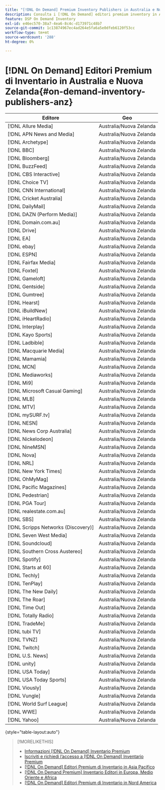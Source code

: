 ```yaml
---
title: "[!DNL On Demand] Premium Inventory Publishers in Australia e Nuova Zelanda"
description: Consulta i [!DNL On Demand] editori premium inventory in Australia e Nuova Zelanda.
feature: DSP On Demand Inventory
exl-id: e46ec570-38a7-4ea6-8c4c-d173971c48b7
source-git-commit: 1c13874967ec4ad264e5fa6a5e0dfeb6120f53cc
workflow-type: tm+mt
source-wordcount: '288'
ht-degree: 0%

---
```


# [!DNL On Demand] Editori Premium di Inventario in Australia e Nuova Zelanda{#on-demand-inventory-publishers-anz}

<!-- get from Amanda Cabrera <acabrera@adobe.com> -->

| Editore | Geo |
|------------------------------|--------------|
| [!DNL Allure Media] | Australia/Nuova Zelanda |
| [!DNL APN News and Media] | Australia/Nuova Zelanda |
| [!DNL Archetype] | Australia/Nuova Zelanda |
| [!DNL BBC] | Australia/Nuova Zelanda |
| [!DNL Bloomberg] | Australia/Nuova Zelanda |
| [!DNL BuzzFeed] | Australia/Nuova Zelanda |
| [!DNL CBS Interactive] | Australia/Nuova Zelanda |
| [!DNL Choice TV] | Australia/Nuova Zelanda |
| [!DNL CNN International] | Australia/Nuova Zelanda |
| [!DNL Cricket Australia] | Australia/Nuova Zelanda |
| [!DNL DailyMail] | Australia/Nuova Zelanda |
| [!DNL DAZN (Perform Media)] | Australia/Nuova Zelanda |
| [!DNL Domain.com.au] | Australia/Nuova Zelanda |
| [!DNL Drive] | Australia/Nuova Zelanda |
| [!DNL EA] | Australia/Nuova Zelanda |
| [!DNL ebay] | Australia/Nuova Zelanda |
| [!DNL ESPN] | Australia/Nuova Zelanda |
| [!DNL Fairfax Media] | Australia/Nuova Zelanda |
| [!DNL Foxtel] | Australia/Nuova Zelanda |
| [!DNL Gameloft] | Australia/Nuova Zelanda |
| [!DNL Gentside] | Australia/Nuova Zelanda |
| [!DNL Gumtree] | Australia/Nuova Zelanda |
| [!DNL Hearst] | Australia/Nuova Zelanda |
| [!DNL iBuildNew] | Australia/Nuova Zelanda |
| [!DNL iHeartRadio] | Australia/Nuova Zelanda |
| [!DNL Interplay] | Australia/Nuova Zelanda |
| [!DNL Kayo Sports] | Australia/Nuova Zelanda |
| [!DNL Ladbible] | Australia/Nuova Zelanda |
| [!DNL Macquarie Media] | Australia/Nuova Zelanda |
| [!DNL Mamamia] | Australia/Nuova Zelanda |
| [!DNL MCN] | Australia/Nuova Zelanda |
| [!DNL Mediaworks] | Australia/Nuova Zelanda |
| [!DNL Mi9] | Australia/Nuova Zelanda |
| [!DNL Microsoft Casual Gaming] | Australia/Nuova Zelanda |
| [!DNL MLB] | Australia/Nuova Zelanda |
| [!DNL MTV] | Australia/Nuova Zelanda |
| [!DNL mySURF.tv] | Australia/Nuova Zelanda |
| [!DNL NESN] | Australia/Nuova Zelanda |
| [!DNL News Corp Australia] | Australia/Nuova Zelanda |
| [!DNL Nickelodeon] | Australia/Nuova Zelanda |
| [!DNL NineMSN] | Australia/Nuova Zelanda |
| [!DNL Nova] | Australia/Nuova Zelanda |
| [!DNL NRL] | Australia/Nuova Zelanda |
| [!DNL New York Times] | Australia/Nuova Zelanda |
| [!DNL OhMyMag] | Australia/Nuova Zelanda |
| [!DNL Pacific Magazines] | Australia/Nuova Zelanda |
| [!DNL Pedestrian] | Australia/Nuova Zelanda |
| [!DNL PGA Tour] | Australia/Nuova Zelanda |
| [!DNL realestate.com.au] | Australia/Nuova Zelanda |
| [!DNL SBS] | Australia/Nuova Zelanda |
| [!DNL Scripps Networks (Discovery)] | Australia/Nuova Zelanda |
| [!DNL Seven West Media] | Australia/Nuova Zelanda |
| [!DNL Soundcloud] | Australia/Nuova Zelanda |
| [!DNL Southern Cross Austereo] | Australia/Nuova Zelanda |
| [!DNL Spotify] | Australia/Nuova Zelanda |
| [!DNL Starts at 60] | Australia/Nuova Zelanda |
| [!DNL Techly] | Australia/Nuova Zelanda |
| [!DNL TenPlay] | Australia/Nuova Zelanda |
| [!DNL The New Daily] | Australia/Nuova Zelanda |
| [!DNL The Roar] | Australia/Nuova Zelanda |
| [!DNL Time Out] | Australia/Nuova Zelanda |
| [!DNL Totally Radio] | Australia/Nuova Zelanda |
| [!DNL TradeMe] | Australia/Nuova Zelanda |
| [!DNL tubi TV] | Australia/Nuova Zelanda |
| [!DNL TVNZ] | Australia/Nuova Zelanda |
| [!DNL Twitch] | Australia/Nuova Zelanda |
| [!DNL U.S. News] | Australia/Nuova Zelanda |
| [!DNL unity] | Australia/Nuova Zelanda |
| [!DNL USA Today] | Australia/Nuova Zelanda |
| [!DNL USA Today Sports] | Australia/Nuova Zelanda |
| [!DNL Viously] | Australia/Nuova Zelanda |
| [!DNL Vungle] | Australia/Nuova Zelanda |
| [!DNL World Surf League] | Australia/Nuova Zelanda |
| [!DNL WWE] | Australia/Nuova Zelanda |
| [!DNL Yahoo] | Australia/Nuova Zelanda |

{style=&quot;table-layout:auto&quot;}

>[!MORELIKETHIS]
>
>* [Informazioni [!DNL On Demand] Inventario Premium](on-demand-inventory-about.md)
>* [Iscriviti e richiedi l’accesso a [!DNL On Demand] Inventario Premium](on-demand-inventory-subscribe.md)
>* [[!DNL On Demand] Editori Premium di Inventario in Asia Pacifico](on-demand-inventory-publishers-apac.md)
>* [[!DNL On Demand Premium] Inventario Editori in Europa, Medio Oriente e Africa](on-demand-inventory-publishers-emea.md)
>* [[!DNL On Demand] Editori Premium di Inventario in Nord America](on-demand-inventory-publishers-na.md)

